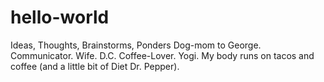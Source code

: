 # hello-world
Ideas, Thoughts, Brainstorms, Ponders 
Dog-mom to George. Communicator. Wife. D.C. Coffee-Lover. Yogi. 
My body runs on tacos and coffee (and a little bit of Diet Dr. Pepper). 
